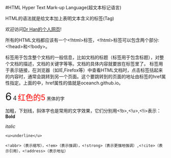 #HTML
Hyper Text Mark-up Language(超文本标记语言)

HTML的语法就是给文本加上表明文本含义的标签(Tag)

<html>
  <head>
    <title>第一个Html文档</title>
  </head>
  <body>
    欢迎访问<a href="oceanch.github.io">Dr Han的个人网页</a>!

所有的HTML文档都应该有一个<!html>标签，<!html>标签可以包含两个部分:<!head>和<!body>。
<!head>标签用于包含整个文档的一般信息，比如文档的标题（<!title>标签用于包含标题），对整个文档的描述，文档的关键字等等。文档的具体内容就要放在<!body>标签里了。

<!a>标签用于表示链接，在浏览器（如IE,Firefox等）中查看HTML文档时，点击<!a>标签括起来的内容时，通常会跳转到另一个页面。这个要跳转到的页面的地址由<!a>标签的href属性指定。上面的<!a href="oceanch.github.io">中，href属性的值就是oceanch.github.io。

<font size="6">6</font>
<font size="4">4</font>
<font color="red" size="5">红色的5</font>
<font face="黑体">黑体的字</font>

加粗，下划线，斜体字也是常用的文字效果，它们分别用<!b>,<!u>,<!i>表示：
<b>Bold</b>
    
<i>italic</i>

    <u>underline</u>
    
    <!abbr>（表示缩写），<!em>（表示强调），<!strong>（表示更强地强调）,<!cite>（表示引用），<!address>（表示地址）
    
    
</body>

  
</html>

